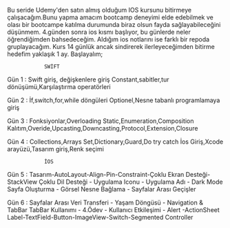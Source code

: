 Bu seride Udemy'den satın almış olduğum IOS kursunu bitirmeye çalışacağım.Bunu yapma amacım bootcamp deneyimi elde edebilmek ve olası bir bootcampe katılma durumunda biraz
olsun fayda sağlayabileceğini düşünmem. 4.günden sonra ios kısmı başlıyor, bu günlerde neler öğrendiğimden bahsedeceğim. Aldığım ios notlarını ise farklı bir repoda gruplayacağım. Kurs 14 günlük ancak sindirerek ilerleyeceğimden bitirme hedefim yaklaşık 1 ay. Başlayalım;


                SWİFT

Gün 1 : Swift giriş, değişkenlere giriş
        Constant,sabitler,tur dönüşümü,Karşılaştırma operatörleri

Gün 2 : İf,switch,for,while döngüleri
        Optionel,Nesne tabanlı programlamaya giriş


Gün 3 : Fonksiyonlar,Overloading
        Static,Enumeration,Composition
        Kalıtım,Overide,Upcasting,Downcasting,Protocol,Extension,Closure


Gün 4 : Collections,Arrays
        Set,Dictionary,Guard,Do try catch
        İos Giriş,Xcode arayüzü,Tasarım giriş,Renk seçimi


                İOS 

Gün 5 : Tasarım-AutoLayout-Align-Pin-Constraint-Çoklu Ekran Desteği-StackView
        Çoklu Dil Desteği - Uygulama Iconu - Uygulama Adı - Dark Mode
        Sayfa Oluşturma - Görsel Nesne Bağlama - Sayfalar Arası Geçişler




Gün 6 : Sayfalar Arası Veri Transferi - Yaşam Döngüsü - Navigation & TabBar
        TabBar Kullanımı - 4.Ödev - Kullanıcı Etkileşimi - Alert -ActionSheet
        Label-TextField-Button-ImageView-Switch-Segmented Controller









